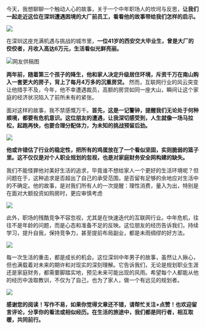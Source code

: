 今天，我想聊聊一个触动人心的故事，关于一个中年职场人的坎坷与反思，**让我们一起走近这位在深圳遭遇困境的大厂前员工，看看他的故事带给我们怎样的启示。**


![](https://cdn.jsdelivr.net/gh/wangwenjie1314/PicCDN/2024-6-23/1719147040182-image.png)


在深圳这座充满机遇与挑战的城市里，**一位41岁的西安交大毕业生，曾是大厂的佼佼者，月收入高达6万元，生活看似光鲜亮丽。**



![网友供稿图](https://cdn.jsdelivr.net/gh/wangwenjie1314/PicCDN/2024-6-23/1719146698440-image.png)



**两年前，随着第三个孩子的降生，他和家人决定升级居住环境，斥资千万在南山购入一套更大的房子，背上了每月4万多的沉重房贷。** 然而，互联网行业的风云突变让他措手不及，今年，他不幸遭遇裁员，高额的房贷如同一座大山，瞬间让这个家庭的经济状况陷入了前所未有的紧张。

面对这样的故事，我不禁感慨万千。**首先，这是一记警钟，提醒我们无论处于何种顺境，都要有危机意识。这位朋友的遭遇，让我深切感受到，人生就像一场马拉松，起跑再快，也要合理分配体力，为未知的挑战预留后劲。**


![](https://cdn.jsdelivr.net/gh/wangwenjie1314/PicCDN/2024-6-23/1719146686549-image.png)


**他或许错估了行业的稳定性，把所有的鸡蛋放在了一个看似坚固，实则脆弱的篮子里。这不仅仅是对个人职业规划的忽视，也是对家庭财务安全网构建的缺失。**

我们不能怪罪他对美好生活的追求，毕竟谁不想给家人一个更好的生活环境呢？但问题在于，这种追求是否超出了自己的承受范围，是否留有足够的余地应对生活中的不确定。他的故事，是对我们所有人的一次提醒：理性消费，量入为出，特别是在面对大额投资如购房时，更应审慎考虑


![](https://cdn.jsdelivr.net/gh/wangwenjie1314/PicCDN/2024-6-23/1719146734825-image.png)


此外，职场的残酷竞争不容忽视，尤其是在快速迭代的互联网行业。中年危机，往往不是年龄的问题，而是心态和准备不足的反映。这位朋友的经历告诉我们，持续学习，提升自我，保持竞争力，甚至提前布局副业，都是未雨绸缪的好方法。


![](https://cdn.jsdelivr.net/gh/wangwenjie1314/PicCDN/2024-6-23/1719146760811-image.png)


每一次生活的重击，都是成长的机会。这位深圳中年男子的故事，虽然让人揪心，但也满载着对未来的期许和对现实的深刻理解。它告诉我们，无论是规划职业生涯还是家庭财务，都需要脚踏实地，预见未来可能出现的风雨。希望每个人都能从他的经历中汲取教训，不仅为了自己，也为了家人，做一个有远见的规划者。


![](https://cdn.jsdelivr.net/gh/wangwenjie1314/PicCDN/2024-6-23/1719146788515-image.png)


**感谢您的阅读！写作不易，如果你觉得文章还不错，请帮忙关注+点赞！也欢迎留言评论，分享你的看法或相似经历。在生活的旅途中，我们都是同行者，相互取暖，共同前行。**